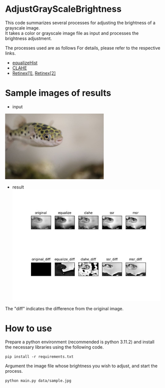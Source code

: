 # AdjustGrayScaleBrightness

This code summarizes several processes for adjusting the brightness of a grayscale image.  
It takes a color or grayscale image file as input and processes the brightness adjustment.  

The processes used are as follows For details, please refer to the respective links.
- [equalizeHist](http://labs.eecs.tottori-u.ac.jp/sd/Member/oyamada/OpenCV/html/py_tutorials/py_imgproc/py_histograms/py_histogram_equalization/py_histogram_equalization.html)
- [CLAHE](http://labs.eecs.tottori-u.ac.jp/sd/Member/oyamada/OpenCV/html/py_tutorials/py_imgproc/py_histograms/py_histogram_equalization/py_histogram_equalization.html)
- [Retinex[1]](https://github.com/aravindskrishnan/Retinex-Image-Enhancement), [Retinex[2]](https://santhalakshminarayana.github.io/blog/retinex-image-enhancement)

# Sample images of results
- input  
<img src="data/sample.jpg" width="320">

- result  
![result](data/save/sample/sample_result.jpg "resulit")

The "diff" indicates the difference from the original image.

# How to use
Prepare a python environment (recommended is python 3.11.2) and install the necessary libraries using the following code.  

```
pip install -r requirements.txt
```

Argument the image file whose brightness you wish to adjust, and start the process.

```
python main.py data/sample.jpg
```
